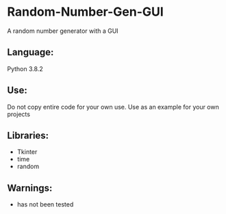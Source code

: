 # Random-Number-Gen-GUI
A random number generator with a GUI

## Language:
Python 3.8.2

## Use:
Do not copy entire code for your own use. Use as an example for your own projects

## Libraries:
* Tkinter
* time
* random

## Warnings:
* has not been tested
